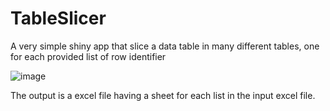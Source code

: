 # TableSlicer
A very simple shiny app that slice a data table in many different tables, one for each provided list of row identifier

![image](https://github.com/molinerisLab/TableSlicer/assets/5821630/a51d7f55-4728-4c03-9d68-d74fe0f10a12)

The output is a excel file having a sheet for each list in the input excel file.
